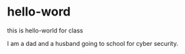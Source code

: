 # hello-word
this is hello-world for class

I am a dad and a husband going to school for cyber security.
